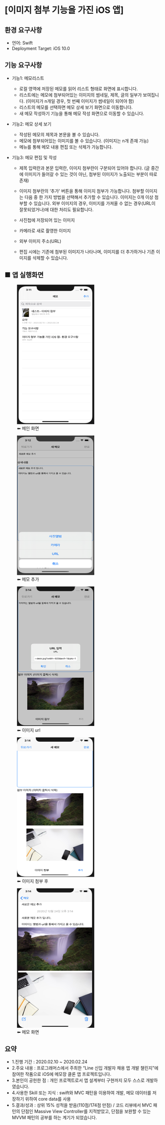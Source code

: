 # [이미지 첨부 기능을 가진 iOS 앱]


## 환경 요구사항
+ 언어: Swift
+ Deployment Target: iOS 10.0

## 기능 요구사항

+ 기능1: 메모리스트
  + 로컬 영역에 저장된 메모를 읽어 리스트 형태로 화면에 표시합니다.
  + 리스트에는 메모에 첨부되어있는 이미지의 썸네일, 제목, 글의 일부가 보여집니다. (이미지가 n개일 경우, 첫 번째 이미지가 썸네일이 되어야 함)
  + 리스트의 메모를 선택하면 메모 상세 보기 화면으로 이동합니다.
  + 새 메모 작성하기 기능을 통해 메모 작성 화면으로 이동할 수 있습니다.

+ 기능2: 메모 상세 보기
  + 작성된 메모의 제목과 본문을 볼 수 있습니다.
  + 메모에 첨부되어있는 이미지를 볼 수 있습니다. (이미지는 n개 존재 가능)
  + 메뉴를 통해 메모 내용 편집 또는 삭제가 가능합니다.

+ 기능3: 메모 편집 및 작성
  + 제목 입력란과 본문 입력란, 이미지 첨부란이 구분되어 있어야 합니다. (글 중간에 이미지가 들어갈 수 있는 것이 아닌, 첨부된 이미지가 노출되는 부분이 따로 존재)
  + 이미지 첨부란의 ‘추가' 버튼을 통해 이미지 첨부가 가능합니다. 첨부할 이미지는 다음 중 한 가지 방법을 선택해서 추가할 수 있습니다. 이미지는 0개 이상 첨부할 수 있습니다. 외부 이미지의 경우, 이미지를 가져올 수 없는 경우(URL이 잘못되었거나)에 대한 처리도 필요합니다.

  + 사진첩에 저장되어 있는 이미지
  + 카메라로 새로 촬영한 이미지
  + 외부 이미지 주소(URL)
  + 편집 시에는 기존에 첨부된 이미지가 나타나며, 이미지를 더 추가하거나 기존 이미지를 삭제할 수 있습니다.
  
## ■ 앱 실행화면


<div>
  <figure>
     <img src="appLaunchImage/mymemo_main.png" width="250" height="450">
     <figcaption>⬅︎ 메인 화면</figcaption>
  </figure>
<figure>
     <img src="appLaunchImage/mymemo_addMemo.png" width="250" height="450">
     <figcaption>⬅︎ 메모 추가</figcaption>
  </figure><figure>
     <img src="appLaunchImage/mymemo_addPicByURL.png" width="250" height="450">
     <figcaption>⬅︎ 이미지 url</figcaption>
  </figure>
</div>

<div>
  <figure>
     <img src="appLaunchImage/mymemo_after.png" width="250" height="450">
     <figcaption>⬅︎ 이미지 첨부 후</figcaption>
  </figure>
  <figure>
     <img src="appLaunchImage/mymemo_create.png" width="250" height="450">
     <figcaption>⬅︎ 메모 화면</figcaption>
  </figure>
</div>
  
## 요약

- 1.진행 기간 : 2020.02.10 ~ 2020.02.24
- 2.주요 내용 : 프로그래머스에서 주최한 “Line 신입 개발자 채용 앱 개발 챌린지”에 참여한 작품으로 iOS에 메모장 클론 앱 프로젝트입니다.
- 3.본인이 공헌한 점 : 개인 프로젝트로서 앱 설계부터 구현까지 모두 스스로 개발하였습니다. 
- 4.사용한 Skill 또는 지식 : swift와 MVC 패턴을 이용하여 개발, 메모 데이터를 저장하기 위하여 core data를 사용
- 5.결과/성과 : 상위 15% 성적을 받음(110점/174점 만점) / 코드 리뷰에서 MVC 패턴의 단점인 Massive View Controller를 지적받았고, 단점을 보완할 수 있는 MVVM 패턴의 공부를 하는 계기가 되었습니다.

